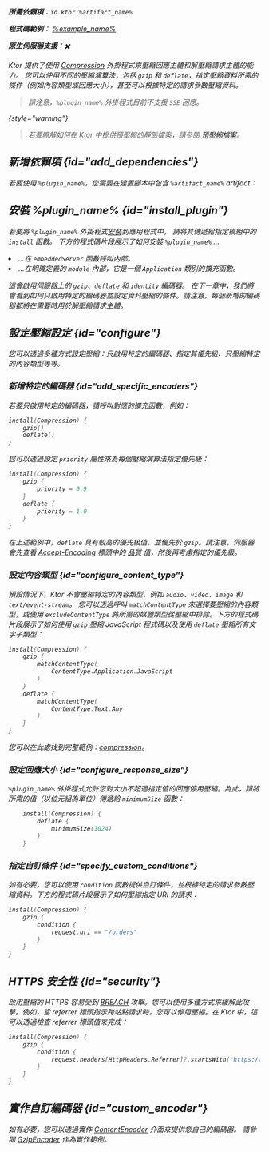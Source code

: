 [//]: # (title: 壓縮)

<show-structure for="chapter" depth="2"/>
<primary-label ref="server-plugin"/>

<var name="artifact_name" value="ktor-server-compression"/>
<var name="package_name" value="io.ktor.server.plugins.compression"/>
<var name="plugin_name" value="Compression"/>

<tldr>
<p>
<b>所需依賴項</b>：<code>io.ktor:%artifact_name%</code>
</p>
<var name="example_name" value="compression"/>
<p>
    <b>程式碼範例</b>：
    <a href="https://github.com/ktorio/ktor-documentation/tree/%ktor_version%/codeSnippets/snippets/%example_name%">
        %example_name%
    </a>
</p>
<p>
    <b><Links href="/ktor/server-native" summary="Ktor 支援 Kotlin/Native，並允許您在沒有額外執行時或虛擬機器的情況下執行伺服器。">原生伺服器</Links>支援</b>：✖️
</p>
</tldr>

Ktor 提供了使用 [Compression](https://api.ktor.io/ktor-server-compression/io.ktor.server.plugins.compression/-compression.html) 外掛程式來壓縮回應主體和解壓縮請求主體的能力。
您可以使用不同的壓縮演算法，包括 `gzip` 和 `deflate`，指定壓縮資料所需的條件（例如內容類型或回應大小），甚至可以根據特定的請求參數壓縮資料。

> 請注意，`%plugin_name%` 外掛程式目前不支援 `SSE` 回應。
>
{style="warning"}

> 若要瞭解如何在 Ktor 中提供預壓縮的靜態檔案，請參閱 [預壓縮檔案](server-static-content.md#precompressed)。

## 新增依賴項 {id="add_dependencies"}

<p>
    若要使用 <code>%plugin_name%</code>，您需要在建置腳本中包含 <code>%artifact_name%</code> artifact：
</p>
<Tabs group="languages">
    <TabItem title="Gradle (Kotlin)" group-key="kotlin">
        <code-block lang="Kotlin" code="            implementation(&quot;io.ktor:%artifact_name%:$ktor_version&quot;)"/>
    </TabItem>
    <TabItem title="Gradle (Groovy)" group-key="groovy">
        <code-block lang="Groovy" code="            implementation &quot;io.ktor:%artifact_name%:$ktor_version&quot;"/>
    </TabItem>
    <TabItem title="Maven" group-key="maven">
        <code-block lang="XML" code="            &lt;dependency&gt;&#10;                &lt;groupId&gt;io.ktor&lt;/groupId&gt;&#10;                &lt;artifactId&gt;%artifact_name%-jvm&lt;/artifactId&gt;&#10;                &lt;version&gt;${ktor_version}&lt;/version&gt;&#10;            &lt;/dependency&gt;"/>
    </TabItem>
</Tabs>

## 安裝 %plugin_name% {id="install_plugin"}

<p>
    若要將 <code>%plugin_name%</code> 外掛程式<a href="#install">安裝</a>到應用程式中，
    請將其傳遞給指定<Links href="/ktor/server-modules" summary="模組允許您透過分組路由來組織應用程式。">模組</Links>中的 <code>install</code> 函數。
    下方的程式碼片段展示了如何安裝 <code>%plugin_name%</code> ...
</p>
<list>
    <li>
        ...在 <code>embeddedServer</code> 函數呼叫內部。
    </li>
    <li>
        ...在明確定義的 <code>module</code> 內部，它是一個 <code>Application</code> 類別的擴充函數。
    </li>
</list>
<Tabs>
    <TabItem title="embeddedServer">
        <code-block lang="kotlin" code="            import io.ktor.server.engine.*&#10;            import io.ktor.server.netty.*&#10;            import io.ktor.server.application.*&#10;            import %package_name%.*&#10;&#10;            fun main() {&#10;                embeddedServer(Netty, port = 8080) {&#10;                    install(%plugin_name%)&#10;                    // ...&#10;                }.start(wait = true)&#10;            }"/>
    </TabItem>
    <TabItem title="module">
        <code-block lang="kotlin" code="            import io.ktor.server.application.*&#10;            import %package_name%.*&#10;            // ...&#10;            fun Application.module() {&#10;                install(%plugin_name%)&#10;                // ...&#10;            }"/>
    </TabItem>
</Tabs>

這會啟用伺服器上的 `gzip`、`deflate` 和 `identity` 編碼器。
在下一章中，我們將會看到如何只啟用特定的編碼器並設定資料壓縮的條件。請注意，每個新增的編碼器都將在需要時用於解壓縮請求主體。

## 設定壓縮設定 {id="configure"}

您可以透過多種方式設定壓縮：只啟用特定的編碼器、指定其優先級、只壓縮特定的內容類型等等。

### 新增特定的編碼器 {id="add_specific_encoders"}

若要只啟用特定的編碼器，請呼叫對應的擴充函數，例如：

```kotlin
install(Compression) {
    gzip()
    deflate()
}
```

您可以透過設定 `priority` 屬性來為每個壓縮演算法指定優先級：

```kotlin
install(Compression) {
    gzip {
        priority = 0.9
    }
    deflate {
        priority = 1.0
    }
}
```

在上述範例中，`deflate` 具有較高的優先級值，並優先於 `gzip`。請注意，伺服器會先查看 [Accept-Encoding](https://developer.mozilla.org/en-US/docs/Web/HTTP/Headers/Accept-Encoding) 標頭中的 [品質](https://developer.mozilla.org/en-US/docs/Glossary/Quality_Values) 值，然後再考慮指定的優先級。

### 設定內容類型 {id="configure_content_type"}

預設情況下，Ktor 不會壓縮特定的內容類型，例如 `audio`、`video`、`image` 和 `text/event-stream`。
您可以透過呼叫 `matchContentType` 來選擇要壓縮的內容類型，或使用 `excludeContentType` 將所需的媒體類型從壓縮中排除。下方的程式碼片段展示了如何使用 `gzip` 壓縮 JavaScript 程式碼以及使用 `deflate` 壓縮所有文字子類型：

```kotlin
install(Compression) {
    gzip {
        matchContentType(
            ContentType.Application.JavaScript
        )
    }
    deflate {
        matchContentType(
            ContentType.Text.Any
        )
    }
}
```

您可以在此處找到完整範例：[compression](https://github.com/ktorio/ktor-documentation/tree/%ktor_version%/codeSnippets/snippets/compression)。

### 設定回應大小 {id="configure_response_size"}

`%plugin_name%` 外掛程式允許您對大小不超過指定值的回應停用壓縮。為此，請將所需的值（以位元組為單位）傳遞給 `minimumSize` 函數：

```kotlin
    install(Compression) {
        deflate {
            minimumSize(1024)
        }
    }

```

### 指定自訂條件 {id="specify_custom_conditions"}

如有必要，您可以使用 `condition` 函數提供自訂條件，並根據特定的請求參數壓縮資料。下方的程式碼片段展示了如何壓縮指定 URI 的請求：

```kotlin
install(Compression) {
    gzip {
        condition {
            request.uri == "/orders"
        }
    }
}
```

## HTTPS 安全性 {id="security"}

啟用壓縮的 HTTPS 容易受到 [BREACH](https://en.wikipedia.org/wiki/BREACH) 攻擊。您可以使用多種方式來緩解此攻擊。例如，當 referrer 標頭指示跨站點請求時，您可以停用壓縮。在 Ktor 中，這可以透過檢查 referrer 標頭值來完成：

```kotlin
install(Compression) {
    gzip {
        condition {
            request.headers[HttpHeaders.Referrer]?.startsWith("https://my.domain/") == true
        }
    }
}
```

## 實作自訂編碼器 {id="custom_encoder"}

如有必要，您可以透過實作 [ContentEncoder](https://api.ktor.io/ktor-utils/io.ktor.util/-content-encoder/index.html) 介面來提供您自己的編碼器。
請參閱 [GzipEncoder](https://github.com/ktorio/ktor/blob/b5b59ca3ae61601e6175f334e6a1252609638e61/ktor-server/ktor-server-plugins/ktor-server-compression/jvm/src/io/ktor/server/plugins/compression/Encoders.kt#L41) 作為實作範例。
